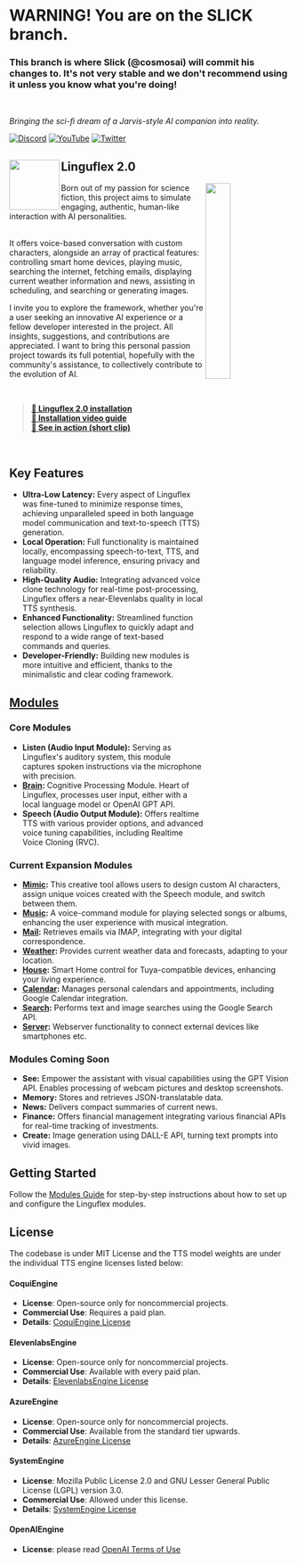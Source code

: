 <h1>WARNING! You are on the SLICK branch.</h1>
<h3>This branch is where Slick (@cosmosai) will commit his changes to. It's not very stable and we don't recommend using it unless you know what you're doing!</h3>

<br>

*Bringing the sci-fi dream of a Jarvis-style AI companion into reality.*

[![Discord](https://img.shields.io/discord/1223234851914911754)](https://discord.gg/f556hqRjpv)
[![YouTube](https://img.shields.io/youtube/channel/subscribers/UCLeuwdsZO8txzFSSAeLjGlQ?style=social&label=Subscribe%20on%20YouTube)](https://www.youtube.com/channel/UCLeuwdsZO8txzFSSAeLjGlQ)
[![Twitter](https://img.shields.io/twitter/follow/LonLigrin?style=social)](https://twitter.com/LonLigrin)

<h2>
 <img align="left" height="90px"
      src="https://github.com/KoljaB/Linguflex/assets/7604638/b4df4598-97c0-4262-807c-fa98a31dcb81"/>
      Linguflex 2.0
</h2>
<img align="right" width="30%" src="https://github.com/KoljaB/Linguflex/assets/7604638/f4fa4601-ad7c-4541-8788-b24706389197" /> 
Born out of my passion for science fiction, this project aims to simulate engaging, authentic, human-like interaction with AI personalities.  

<br>  
<br>  

It offers voice-based conversation with custom characters, alongside an array of practical features: controlling smart home devices, playing music, searching the internet, fetching emails, displaying current weather information and news, assisting in scheduling, and searching or generating images.  

I invite you to explore the framework, whether you're a user seeking an innovative AI experience or a fellow developer interested in the project. All insights, suggestions, and contributions are appreciated. I want to bring this personal passion project towards its full potential, hopefully with the community's assistance, to collectively contribute to the evolution of AI.

<br>  

> **[📓 Linguflex 2.0 installation ](./docs/installation.md)**  
> **[🎥 Installation video guide ](https://www.youtube.com/watch?v=KJ4HQ5Ud9L8)**  
> **[🎥 See in action (short clip)](https://www.youtube.com/watch?v=w5_dA5cSeLo)**  

<br> 

## Key Features

- **Ultra-Low Latency:** Every aspect of Linguflex was fine-tuned to minimize response times, achieving unparalleled speed in both language model communication and text-to-speech (TTS) generation.
- **Local Operation:** Full functionality is maintained locally, encompassing speech-to-text, TTS, and language model inference, ensuring privacy and reliability.
- **High-Quality Audio:** Integrating advanced voice clone technology for real-time post-processing, Linguflex offers a near-Elevenlabs quality in local TTS synthesis.
- **Enhanced Functionality:** Streamlined function selection allows Linguflex to quickly adapt and respond to a wide range of text-based commands and queries.
- **Developer-Friendly:** Building new modules is more intuitive and efficient, thanks to the minimalistic and clear coding framework.

## [Modules](./docs/modules.md)

### Core Modules
- **Listen (Audio Input Module):** Serving as Linguflex's auditory system, this module captures spoken instructions via the microphone with precision.
- **[Brain](./docs/brain.md):** Cognitive Processing Module. Heart of Linguflex, processes user input, either with a local language model or OpenAI GPT API.
- **Speech (Audio Output Module):** Offers realtime TTS with various provider options, and advanced voice tuning capabilities, including Realtime Voice Cloning (RVC).

### Current Expansion Modules
- **[Mimic](./docs/mimic.md):** This creative tool allows users to design custom AI characters, assign unique voices created with the Speech module, and switch between them.
- **[Music](./docs/music.md):** A voice-command module for playing selected songs or albums, enhancing the user experience with musical integration.
- **[Mail](./docs/mail.md):** Retrieves emails via IMAP, integrating with your digital correspondence.
- **[Weather](./docs/weather.md):** Provides current weather data and forecasts, adapting to your location.
- **[House](./docs/house.md):** Smart Home control for Tuya-compatible devices, enhancing your living experience.
- **[Calendar](./docs/calendar.md):** Manages personal calendars and appointments, including Google Calendar integration.
- **[Search](./docs/search.md):** Performs text and image searches using the Google Search API.
- **[Server](./docs/server.md):** Webserver functionality to connect external devices like smartphones etc.

### Modules Coming Soon
- **See:** Empower the assistant with visual capabilities using the GPT Vision API. Enables processing of webcam pictures and desktop screenshots.
- **Memory:** Stores and retrieves JSON-translatable data.
- **News:** Delivers compact summaries of current news.
- **Finance:** Offers financial management integrating various financial APIs for real-time tracking of investments.
- **Create:** Image generation using DALL-E API, turning text prompts into vivid images.

## Getting Started

Follow the [Modules Guide](./docs/modules.md) for step-by-step instructions about how to set up and configure the Linguflex modules.


## License

The codebase is under MIT License and the TTS model weights are under the individual TTS engine licenses listed below:

#### CoquiEngine
- **License**: Open-source only for noncommercial projects.
- **Commercial Use**: Requires a paid plan.
- **Details**: [CoquiEngine License](https://coqui.ai/cpml)

#### ElevenlabsEngine
- **License**: Open-source only for noncommercial projects.
- **Commercial Use**: Available with every paid plan.
- **Details**: [ElevenlabsEngine License](https://help.elevenlabs.io/hc/en-us/articles/13313564601361-Can-I-publish-the-content-I-generate-on-the-platform-)

#### AzureEngine
- **License**: Open-source only for noncommercial projects.
- **Commercial Use**: Available from the standard tier upwards.
- **Details**: [AzureEngine License](https://learn.microsoft.com/en-us/answers/questions/1192398/can-i-use-azure-text-to-speech-for-commercial-usag)

#### SystemEngine
- **License**: Mozilla Public License 2.0 and GNU Lesser General Public License (LGPL) version 3.0.
- **Commercial Use**: Allowed under this license.
- **Details**: [SystemEngine License](https://github.com/nateshmbhat/pyttsx3/blob/master/LICENSE)

#### OpenAIEngine
- **License**: please read [OpenAI Terms of Use](https://openai.com/policies/terms-of-use)
